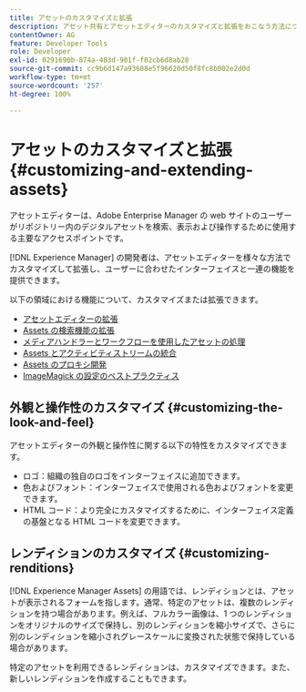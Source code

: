 ```yaml
---
title: アセットのカスタマイズと拡張
description: アセット共有とアセットエディターのカスタマイズと拡張をおこなう方法について説明します。これにより、ユーザーに合わせたインターフェイスと一連の機能が提供されます。
contentOwner: AG
feature: Developer Tools
role: Developer
exl-id: 0291690b-874a-483d-901f-f02cb6d8ab28
source-git-commit: cc9b6d147a93688e5f96620d50f8fc8b002e2d0d
workflow-type: tm+mt
source-wordcount: '257'
ht-degree: 100%

---
```


# アセットのカスタマイズと拡張 {#customizing-and-extending-assets}

アセットエディターは、Adobe Enterprise Manager の web サイトのユーザーがリポジトリー内のデジタルアセットを検索、表示および操作するために使用する主要なアクセスポイントです。

[!DNL Experience Manager] の開発者は、アセットエディターを様々な方法でカスタマイズして拡張し、ユーザーに合わせたインターフェイスと一連の機能を提供できます。

以下の領域における機能について、カスタマイズまたは拡張できます。

* [アセットエディターの拡張](asseteditorx.md)
* [Assets の検索機能の拡張](searchx.md)
* [メディアハンドラーとワークフローを使用したアセットの処理](media-handlers.md)
* [Assets とアクティビティストリームの統合](extending-activity-stream.md)
* [Assets のプロキシ開発](proxy.md)
* [ImageMagick の設定のベストプラクティス](best-practices-for-imagemagick.md)

## 外観と操作性のカスタマイズ {#customizing-the-look-and-feel}

アセットエディターの外観と操作性に関する以下の特性をカスタマイズできます。

* ロゴ：組織の独自のロゴをインターフェイスに追加できます。
* 色およびフォント：インターフェイスで使用される色およびフォントを変更できます。
* HTML コード：より完全にカスタマイズするために、インターフェイス定義の基盤となる HTML コードを変更できます。

## レンディションのカスタマイズ {#customizing-renditions}

[!DNL Experience Manager Assets] の用語では、レンディションとは、アセットが表示されるフォームを指します。通常、特定のアセットは、複数のレンディションを持つ場合があります。例えば、フルカラー画像は、1 つのレンディションをオリジナルのサイズで保持し、別のレンディションを縮小サイズで、さらに別のレンディションを縮小されグレースケールに変換された状態で保持している場合があります。

特定のアセットを利用できるレンディションは、カスタマイズできます。また、新しいレンディションを作成することもできます。
